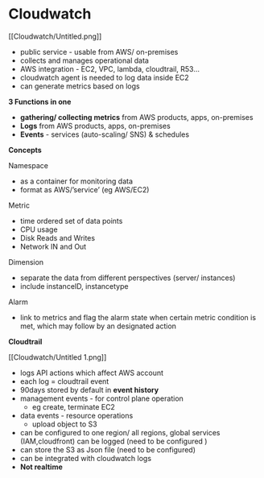 # Cloudwatch

[[Cloudwatch/Untitled.png]]

- public service - usable from AWS/ on-premises
- collects and manages operational data
- AWS integration - EC2, VPC, lambda, cloudtrail, R53…
- cloudwatch agent is needed to log data inside EC2
- can generate metrics based on logs

**3 Functions in one**

- **gathering/ collecting metrics** from AWS products, apps, on-premises
- **Logs** from AWS products, apps, on-premises
- **Events** - services (auto-scaling/ SNS) & schedules

**Concepts**

Namespace

- as a container for monitoring data
- format as AWS/’service’ (eg AWS/EC2)

Metric

- time ordered set of data points
- CPU usage
- Disk Reads and Writes
- Network IN and Out

Dimension

- separate the data from different perspectives (server/ instances)
- include instanceID, instancetype

Alarm

- link to metrics and flag the alarm state when certain metric condition is met, which may follow by an designated action

**Cloudtrail**

[[Cloudwatch/Untitled 1.png]]

- logs API actions which affect AWS account
- each log = cloudtrail event
- 90days stored by default in **event history**
- management events - for control plane operation
    - eg create, terminate EC2
- data events - resource operations
    - upload object to S3
- can be configured to one region/ all regions, global services (IAM,cloudfront) can be logged (need to be configured )
- can store the S3 as Json file (need to be configured)
- can be integrated with cloudwatch logs
- **Not realtime**
